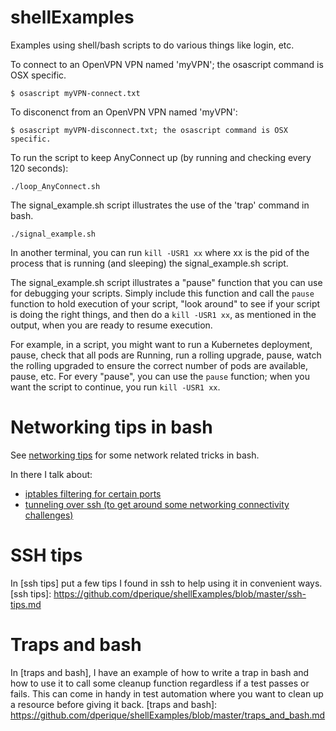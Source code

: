 # shellExamples
Examples using shell/bash scripts to do various things like login, etc.

To connect to an OpenVPN VPN named 'myVPN'; the osascript command is OSX specific.

```
$ osascript myVPN-connect.txt
```

To disconenct from an OpenVPN VPN named 'myVPN':

```
$ osascript myVPN-disconnect.txt; the osascript command is OSX specific.
```

To run the script to keep AnyConnect up (by running and checking every 120 seconds):

```
./loop_AnyConnect.sh
```

The signal_example.sh script illustrates the use of the 'trap' command in bash.

```
./signal_example.sh
```

In another terminal, you can run ``kill -USR1 xx`` where xx is the pid of the
process that is running (and sleeping) the signal_example.sh script.

The signal_example.sh script illustrates a "pause" function that you can use for debugging
your scripts.  Simply include this function and call the ``pause`` function to hold execution
of your script, "look around" to see if your script is doing the right things, and then do a
``kill -USR1 xx``, as mentioned in the output, when you are ready to resume execution.

For example, in a script, you might want to run a Kubernetes deployment, pause, check that all
pods are Running, run a rolling upgrade, pause, watch the rolling upgraded to ensure the correct
number of pods are available, pause, etc.  For every "pause", you can use the ``pause``
function; when you want the script to continue, you run ``kill -USR1 xx``.

# Networking tips in bash
See [networking tips] for some network related tricks in bash.

[networking tips]: https://github.com/dperique/shellExamples/blob/master/network-tips.md

In there I talk about:
* [iptables filtering for certain ports]
* [tunneling over ssh (to get around some networking connectivity challenges)]

[iptables filtering for certain ports]: https://github.com/dperique/shellExamples/blob/master/network-tips.md#disallow-port-22-ssh-port-80-http-and-port-443-https-allow-only-your-ip-address
[tunneling over ssh (to get around some networking connectivity challenges)]: https://github.com/dperique/shellExamples/blob/master/network-tips.md#do-port-forwarding-over-ssh-tunnel

# SSH tips
In [ssh tips] put a few tips I found in ssh to help using it in convenient ways.
[ssh tips]: https://github.com/dperique/shellExamples/blob/master/ssh-tips.md

# Traps and bash
In [traps and bash], I have an example of how to write a trap in bash and how to use it to call some
cleanup function regardless if a test passes or fails. This can come in handy in test automation
where you want to clean up a resource before giving it back.
[traps and bash]: https://github.com/dperique/shellExamples/blob/master/traps_and_bash.md

